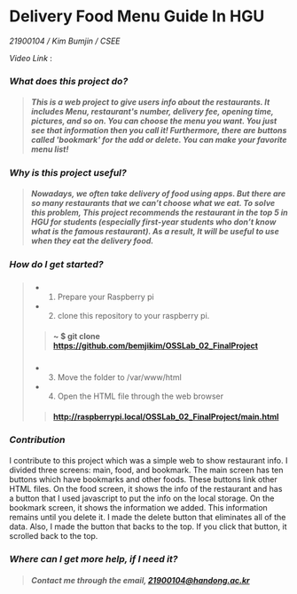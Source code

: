 # Delivery Food Menu Guide In HGU

*21900104 / Kim Bumjin / CSEE*

*Video Link* : 




### *What does this project do?*

> ##### This is a web project to give users info about the restaurants. It includes Menu, restaurant's number, delivery fee, opening time, pictures, and so on. You can choose the menu you want. You just see that information then you call it! Furthermore, there are buttons called 'bookmark' for the add or delete. You can make your favorite menu list!

### *Why is this project useful?*

> ##### Nowadays, we often take delivery of food using apps. But there are so many restaurants that we can’t choose what we eat. To solve this problem, This project recommends the restaurant in the top 5 in HGU for students (especially first-year students who don’t know what is the famous restaurant). As a result, It will be useful to use when they eat the delivery food.

### *How do I get started?*

> ##### 
> - 1. Prepare your Raspberry pi
> - 2. clone this repository to your raspberry pi.
>> #### ~ $ git clone https://github.com/bemjikim/OSSLab_02_FinalProject
> ##### 
> - 3. Move the folder to /var/www/html
> - 4. Open the HTML file through the web browser
>> #### http://raspberrypi.local/OSSLab_02_FinalProject/main.html

### *Contribution*
#### 
I contribute to this project which was a simple web to show restaurant info. I divided three screens: main, food, and bookmark. The main screen has ten buttons which have bookmarks and other foods. These buttons link other HTML files. On the food screen, it shows the info of the restaurant and has a button that I used javascript to put the info on the local storage. On the bookmark screen, it shows the information we added. This information remains until you delete it. I made the delete button that eliminates all of the data. Also, I made the button that backs to the top. If you click that button, it scrolled back to the top.

### *Where can I get more help, if I need it?*
> ##### Contact me through the email, 21900104@handong.ac.kr
